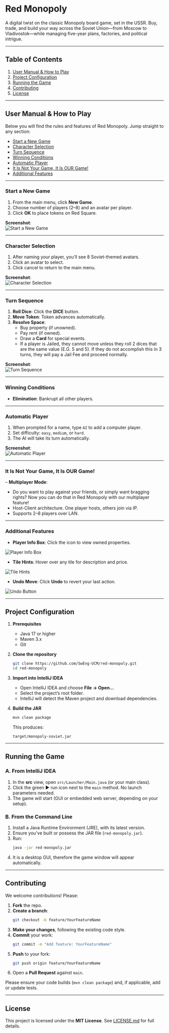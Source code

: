 # Red Monopoly

A digital twist on the classic Monopoly board game, set in the USSR. Buy, trade, and build your way across the Soviet Union—from Moscow to Vladivostok—while managing five-year plans, factories, and political intrigue.

---

## Table of Contents

1. [User Manual & How to Play](#user-manual--how-to-play)  
2. [Project Configuration](#project-configuration)  
3. [Running the Game](#running-the-game)  
4. [Contributing](#contributing)  
5. [License](#license)  

---

## User Manual & How to Play

Below you will find the rules and features of Red Monopoly. Jump straight to any section:

- [Start a New Game](#start-a-new-game)  
- [Character Selection](#character-selection)  
- [Turn Sequence](#turn-sequence)  
- [Winning Conditions](#winning-conditions)  
- [Automatic Player](#automatic-player)  
- [It Is Not Your Game, It Is OUR Game!](#it-is-not-your-game-it-is-our-game)  
- [Additional Features](#additional-features)  

---

### Start a New Game

1. From the main menu, click **New Game**.  
2. Choose number of players (2–8) and an avatar per player.  
3. Click **OK** to place tokens on Red Square.

**Screenshot**:  
![Start a New Game](docs/screenshots/RM1.png)

---

### Character Selection

1. After naming your player, you’ll see 8 Soviet-themed avatars.  
2. Click an avatar to select.  
3. Click cancel to return to the main menu.

**Screenshot**:  
![Character Selection](docs/screenshots/CHARACTERSCREEN.png)

---

### Turn Sequence

1. **Roll Dice**: Click the **DICE** button.  
2. **Move Token**: Token advances automatically.  
3. **Resolve Space**:  
   - Buy property (if unowned).  
   - Pay rent (if owned).  
   - Draw a **Card** for special events.
   - If a player is Jailed, they cannot move unless they roll 2 dices that are the same value (E.G. 5 and 5). If they do not accomplish this in 3 turns, they will pay a Jail Fee and proceed normally.

**Screenshot**:  
![Turn Sequence](docs/screenshots/RMGame.png)

---

### Winning Conditions

- **Elimination**: Bankrupt all other players.  

---

### Automatic Player

1. When prompted for a name, type `AI` to add a computer player.  
2. Set difficulty: `easy`, `medium`, or `hard`.  
3. The AI will take its turn automatically.

**Screenshot**:  
![Automatic Player](docs/screenshots/RMAI.png)

---

### It Is Not Your Game, It Is OUR Game!

– **Multiplayer Mode**:  
  - Do you want to play against your friends, or simply want bragging rights? Now you can do that in Red Monopoly with our multiplayer feature!
  - Host-Client architecture. One player hosts, others join via IP.  
  - Supports 2–8 players over LAN.

---

### Additional Features

- **Player Info Box**: Click the icon to view owned properties.
  

![Player Info Box](docs/screenshots/PlayerInfo.png)  

- **Tile Hints**: Hover over any tile for description and price.

![Tile Hints](docs/screenshots/RMMouseOver.png)  

- **Undo Move**: Click **Undo** to revert your last action.

![Undo Button](docs/screenshots/playerinfobutton.png)

---

## Project Configuration

1. **Prerequisites**  
   - Java 17 or higher  
   - Maven 3.x  
   - Git  

2. **Clone the repository**  
   ```bash
   git clone https://github.com/SwEng-UCM/red-monopoly.git
   cd red-monopoly
   ```

3. **Import into IntelliJ IDEA**  
   - Open IntelliJ IDEA and choose **File → Open…**  
   - Select the project’s root folder.  
   - IntelliJ will detect the Maven project and download dependencies.

4. **Build the JAR**  
   ```bash
   mvn clean package
   ```  
   This produces:
   ```
   target/monopoly-soviet.jar
   ```

---

## Running the Game

### A. From IntelliJ IDEA

1. In the **src** view, open `src/Launcher/Main.java` (or your main class).  
2. Click the green ▶️ run icon next to the `main` method. No launch parameters needed.
3. The game will start (GUI or embedded web server, depending on your setup).

### B. From the Command Line

1. Install a Java Runtime Environment (JRE), with its latest version. 
2. Ensure you’ve built or possess the JAR file (`red-monopoly.jar`).  
3. Run:
   ```bash
   java -jar red-monopoly.jar
   ```
4. It is a desktop GUI, therefore the game window will appear automatically.

---

## Contributing

We welcome contributions! Please:

1. **Fork** the repo.  
2. **Create a branch**:
   ```bash
   git checkout -b feature/YourFeatureName
   ```
3. **Make your changes**, following the existing code style.  
4. **Commit** your work:
   ```bash
   git commit -m "Add feature: YourFeatureName"
   ```
5. **Push** to your fork:
   ```bash
   git push origin feature/YourFeatureName
   ```
6. Open a **Pull Request** against `main`.  

Please ensure your code builds (`mvn clean package`) and, if applicable, add or update tests.

---

## License

This project is licensed under the **MIT License**. See [LICENSE.md](LICENSE) for full details.
